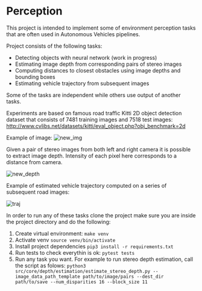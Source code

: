 # Perception

This project is intended to implement some of environment 
perception tasks that are often used in Autonomous Vehicles pipelines.

Project consists of the following tasks:
* Detecting objects with neural network (work in progress)
* Estimating image depth from corresponding pairs of stereo images
* Computing distances to closest obstacles using image depths and bounding boxes
* Estimating vehicle trajectory from subsequent images

Some of the tasks are independent while others use output of another tasks.

Experiments are based on famous road traffic Kitti 2D object detection dataset
that consists of 7481 training images and 7518 test images:
http://www.cvlibs.net/datasets/kitti/eval_object.php?obj_benchmark=2d

Example of image:
![new_img](https://user-images.githubusercontent.com/61888740/77573415-b3b67e80-6ee1-11ea-9d6a-01c07f203211.png)

Given a pair of stereo images from both left and right camera it is possible to extract image depth.
Intensity of each pixel here corresponds to a distance from camera.

![new_depth](https://user-images.githubusercontent.com/61888740/77573548-e2345980-6ee1-11ea-8346-1b154917bdc9.png)

Example of estimated vehicle trajectory computed on a series of subsequent road images:

![traj](https://user-images.githubusercontent.com/61888740/77574579-4a376f80-6ee3-11ea-9e9a-549a6eb1420f.png)

In order to run any of these tasks clone the project
make sure you are inside the project directory and do the following:

1) Create virtual environment:
`make venv`
2) Activate venv
`source venv/bin/activate`
3) Install project dependencies
`pip3 install -r requirements.txt`
4) Run tests to check everythin is ok:
`pytest tests`
5) Run any task you want. For example to run stereo depth estimation, call the script as folows:
`python3 src/core/depth/estimation/estimate_stereo_depth.py --image_data_path_template path/to/image/pairs --dest_dir path/to/save --num_disparities 16 --block_size 11`

